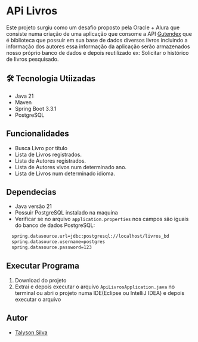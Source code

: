 # APi Livros

Este projeto surgiu como um desafio proposto pela Oracle + Alura que consiste numa criação de uma aplicação que consome a API [Gutendex](https://gutendex.com/) que é biblioteca que possuir em sua base de dados diversos livros incluindo a informação dos autores essa informação da aplicação serão armazenados nosso próprio banco de dados e depois reutilizado ex: Solicitar o histórico de livros pesquisado.

## 🛠 Tecnologia Utiizadas

- Java 21
- Maven
- Spring Boot 3.3.1
- PostgreSQL

## Funcionalidades

- Busca Livro por título
- Lista de Livros registrados.
- Lista de Autores registrados.
- Lista de Autores vivos num determinado ano.
- Lista de Livros num determinado idioma.
  
## Dependecias 

- Java versão 21
- Possuir PostgreSQL instalado na maquina
- Verificar se no arquivo ``application.properties`` nos campos são iguais do banco de dados PostgreSQL:
```bash
  spring.datasource.url=jdbc:postgresql://localhost/livros_bd
  spring.datasource.username=postgres
  spring.datasource.password=123
```

## Executar Programa
1. Download do projeto 
2. Extrai e depois executar o arquivo ``ApiLivrosApplication.java`` no terminal ou  abri o projeto numa IDE(Eclipse ou IntelliJ IDEA) e depois executar o arquivo
## Autor

- [Talyson Silva](https://github.com/TalysonSilva)

